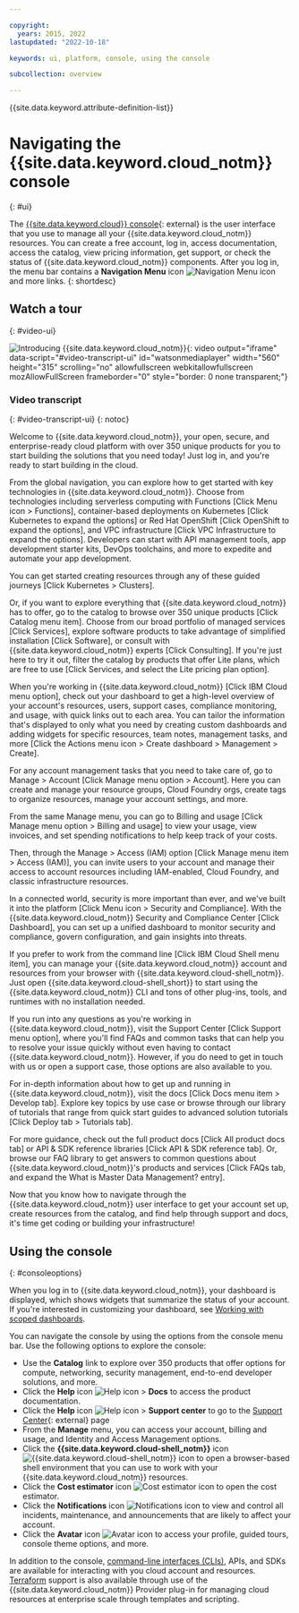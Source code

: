 ```yaml
---

copyright:
  years: 2015, 2022
lastupdated: "2022-10-18"

keywords: ui, platform, console, using the console

subcollection: overview

---
```


{{site.data.keyword.attribute-definition-list}}

# Navigating the {{site.data.keyword.cloud_notm}} console
{: #ui}

The [{{site.data.keyword.cloud}} console](https://cloud.ibm.com){: external} is the user interface that you use to manage all your {{site.data.keyword.cloud_notm}} resources. You can create a free account, log in, access documentation, access the catalog, view pricing information, get support, or check the status of {{site.data.keyword.cloud_notm}} components. After you log in, the menu bar contains a **Navigation Menu** icon ![Navigation Menu icon](../icons/icon_hamburger.svg "Menu") and more links.
{: shortdesc}

## Watch a tour
{: #video-ui}

![Introducing {{site.data.keyword.cloud_notm}}](https://video.ibm.com/embed/recorded/128452443){: video output="iframe" data-script="#video-transcript-ui" id="watsonmediaplayer" width="560" height="315" scrolling="no" allowfullscreen webkitallowfullscreen mozAllowFullScreen frameborder="0" style="border: 0 none transparent;"}


### Video transcript
{: #video-transcript-ui}
{: notoc}

Welcome to {{site.data.keyword.cloud_notm}}, your open, secure, and enterprise-ready cloud platform with over 350 unique products for you to start building the solutions that you need today! Just log in, and you're ready to start building in the cloud.

From the global navigation, you can explore how to get started with key technologies in {{site.data.keyword.cloud_notm}}. Choose from technologies including serverless computing with Functions [Click Menu icon > Functions], container-based deployments on Kubernetes [Click Kubernetes to expand the options] or Red Hat OpenShift [Click OpenShift to expand the options], and VPC infrastructure [Click VPC Infrastructure to expand the options]. Developers can start with API management tools, app development starter kits, DevOps toolchains, and more to expedite and automate your app development.

You can get started creating resources through any of these guided journeys [Click Kubernetes > Clusters].

Or, if you want to explore everything that {{site.data.keyword.cloud_notm}} has to offer, go to the catalog to browse over 350 unique products [Click Catalog menu item]. Choose from our broad portfolio of managed services [Click Services], explore software products to take advantage of simplified installation [Click Software], or consult with {{site.data.keyword.cloud_notm}} experts [Click Consulting]. If you're just here to try it out, filter the catalog by products that offer Lite plans, which are free to use [Click Services, and select the Lite pricing plan option].

When you're working in {{site.data.keyword.cloud_notm}} [Click IBM Cloud menu option], check out your dashboard to get a high-level overview of your account's resources, users, support cases, compliance monitoring, and usage, with quick links out to each area. You can tailor the information that's displayed to only what you need by creating custom dashboards and adding widgets for specific resources, team notes, management tasks, and more [Click the Actions menu icon > Create dashboard > Management > Create].

For any account management tasks that you need to take care of, go to Manage > Account [Click Manage menu option > Account]. Here you can create and manage your resource groups, Cloud Foundry orgs, create tags to organize resources, manage your account settings, and more.

From the same Manage menu, you can go to Billing and usage [Click Manage menu option > Billing and usage] to view your usage, view invoices, and set spending notifications to help keep track of your costs.

Then, through the Manage > Access (IAM) option [Click Manage menu item > Access (IAM)], you can invite users to your account and manage their access to account resources including IAM-enabled, Cloud Foundry, and classic infrastructure resources.

In a connected world, security is more important than ever, and we've built it into the platform [Click Menu icon > Security and Compliance]. With the {{site.data.keyword.cloud_notm}} Security and Compliance Center [Click Dashboard], you can set up a unified dashboard to monitor security and compliance, govern configuration, and gain insights into threats.

If you prefer to work from the command line [Click IBM Cloud Shell menu item], you can manage your {{site.data.keyword.cloud_notm}} account and resources from your browser with {{site.data.keyword.cloud-shell_notm}}. Just open {{site.data.keyword.cloud-shell_short}} to start using the {{site.data.keyword.cloud_notm}} CLI and tons of other plug-ins, tools, and runtimes with no installation needed.

If you run into any questions as you're working in {{site.data.keyword.cloud_notm}}, visit the Support Center [Click Support menu option], where you'll find FAQs and common tasks that can help you to resolve your issue quickly without even having to contact {{site.data.keyword.cloud_notm}}. However, if you do need to get in touch with us or open a support case, those options are also available to you.

For in-depth information about how to get up and running in {{site.data.keyword.cloud_notm}}, visit the docs [Click Docs menu item > Develop tab]. Explore key topics by use case or browse through our library of tutorials that range from quick start guides to advanced solution tutorials [Click Deploy tab > Tutorials tab].

For more guidance, check out the full product docs [Click All product docs tab] or API & SDK reference libraries [Click API & SDK reference tab]. Or, browse our FAQ library to get answers to common questions about {{site.data.keyword.cloud_notm}}'s products and services [Click FAQs tab, and expand the What is Master Data Management? entry].

Now that you know how to navigate through the {{site.data.keyword.cloud_notm}} user interface to get your account set up, create resources from the catalog, and find help through support and docs, it's time get coding or building your infrastructure!


## Using the console
{: #consoleoptions}

When you log in to {{site.data.keyword.cloud_notm}}, your dashboard is displayed, which shows widgets that summarize the status of your account. If you're interested in customizing your dashboard, see [Working with scoped dashboards](/docs/account?topic=account-custom-dashboard).

You can navigate the console by using the options from the console menu bar. Use the following options to explore the console:

* Use the **Catalog** link to explore over 350 products that offer options for compute, networking, security management, end-to-end developer solutions, and more.
* Click the **Help** icon ![Help icon](../icons/help.svg "Help") > **Docs** to access the product documentation.
* Click the **Help** icon ![Help icon](../icons/help.svg "Help") > **Support center** to go to the [Support Center](https://cloud.ibm.com/unifiedsupport/supportcenter){: external} page
* From the **Manage** menu, you can access your account, billing and usage, and Identity and Access Management options.
* Click the **{{site.data.keyword.cloud-shell_notm}}** icon ![{{site.data.keyword.cloud-shell_notm}} icon](../icons/terminal-cloud-shell.svg "Cloud Shell") to open a browser-based shell environment that you can use to work with your {{site.data.keyword.cloud_notm}} resources.
* Click the **Cost estimator** icon ![Cost estimator icon](../icons/calculator.svg "Cost Estimator") to open the cost estimator.
* Click the **Notifications** icon ![Notifications icon](../icons/Notification.svg "Notifications") to view and control all incidents, maintenance, and announcements that are likely to affect your account.
* Click the **Avatar** icon ![Avatar icon](../icons/i-avatar-icon.svg "Avatar") to access your profile, guided tours, console theme options, and more.

In addition to the console, [command-line interfaces (CLIs)](/docs/cli?topic=cli-getting-started), APIs, and SDKs are available for interacting with you cloud account and resources. [Terraform](/docs/ibm-cloud-provider-for-terraform?topic=ibm-cloud-provider-for-terraform-getting-started) support is also available through use of the {{site.data.keyword.cloud_notm}} Provider plug-in for managing cloud resources at enterprise scale through templates and scripting.
